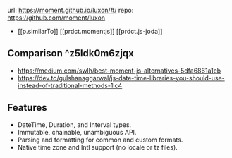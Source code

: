 
url: https://moment.github.io/luxon/#/
repo: https://github.com/moment/luxon

- [[p.similarTo]] [[prdct.momentjs]] [[prdct.js-joda]]

## Comparison  ^z5ldk0m6zjqx

- https://medium.com/swlh/best-moment-js-alternatives-5dfa6861a1eb
- https://dev.to/gulshanaggarwal/js-date-time-libraries-you-should-use-instead-of-traditional-methods-1lc4

## Features

-   DateTime, Duration, and Interval types.
-   Immutable, chainable, unambiguous API.
-   Parsing and formatting for common and custom formats.
-   Native time zone and Intl support (no locale or tz files).